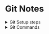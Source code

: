 # Git Notes
<details>
  <summary>Git Setup steps</summary>
  1. Install Git for [Windows](https://gitforwindows.org/), Mac OS should already have Git installed.
  
  2. Verify you have git installed by running this command in the terminal: `git --version`
  3. Initialize your git config if you have not done so already. 
  -- Run `git config --global user.email "your-email"`
  -- Run `git config --global user.name "Your Name"`

  After initializing your git config file, open the `.gitconfig` file in `C:\Users\your_user_id\`.
  
  4. Create a directory to store repos and navigate to the folder in the terminal before running the clone commands.
</details>
<details>
  <summary>Git Commands</summary>
  | Purpose | Command |
  | --- | --- |
  | See your version of git | git --version |
  | Set your username for git globally for all repos | git config --global user.name "Your Name |
  | Set your email for git globally for all repos | git config --global user.email "your-email" |
  | Copy the files from a repo to another repo | git clone URL_TO_REPO |
  | Once you have a project folder set up git for it | run git init while in dir of the new project |
  | View status | git status |
  | Stage a file | git add filename |
  | Stage all new files or modified files | git add --all |
  | Get the latest of the branch project you are in | git pull |
  | Push files to origin | git push |
  | Commit staged files | git commit -a "Comment" |
  | Commit | a = files added to stage, m = modified files, d = deleted files |
  | View history of commits | git log |
  | Create a new branch | git branch branch_name |
  | Checkout a branch | git checkout branch_name |
  | Merge a branch to master | git branch master <br> git merge fix_branch |
  | Delete a branch | git branch -d branch_name |
  
</details>
